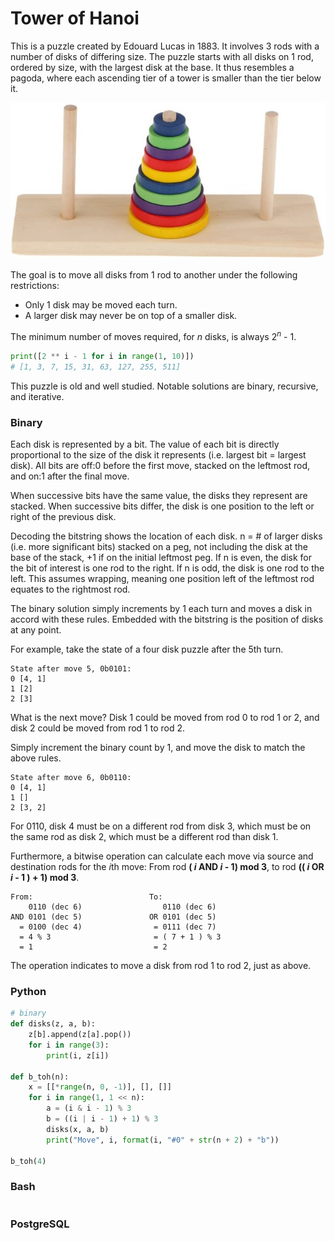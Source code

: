 # Tower of Hanoi

This is a puzzle created by Edouard Lucas in 1883. It involves 3 rods with a number of disks of differing size. The puzzle starts with all disks on 1 rod, ordered by size, with the largest disk at the base. It thus resembles a pagoda, where each ascending tier of a tower is smaller than the tier below it. 

![](figures/BaoblazeToH.jpg "10 Ring Tower of Hanoi, courtesy of Baoblaze.")

The goal is to move all disks from 1 rod to another under the following restrictions:

- Only 1 disk may be moved each turn.
- A larger disk may never be on top of a smaller disk.

The minimum number of moves required, for *n* disks, is always 2<sup>*n*</sup> - 1.

```python
print([2 ** i - 1 for i in range(1, 10)])
# [1, 3, 7, 15, 31, 63, 127, 255, 511]
```

This puzzle is old and well studied. Notable solutions are binary, recursive, and iterative. 

### Binary

Each disk is represented by a bit. The value of each bit is directly proportional to the size of the disk it represents (i.e. largest bit = largest disk). All bits are off:0 before the first move, stacked on the leftmost rod, and on:1 after the final move.

When successive bits have the same value, the disks they represent are stacked. When successive bits differ, the disk is one position to the left or right of the previous disk.

Decoding the bitstring shows the location of each disk. n = # of larger disks (i.e. more significant bits) stacked on a peg, not including the disk at the base of the stack, +1 if on the initial leftmost peg. If n is even, the disk for the bit of interest is one rod to the right. If n is odd, the disk is one rod to the left. This assumes wrapping, meaning one position left of the leftmost rod equates to the rightmost rod.

The binary solution simply increments by 1 each turn and moves a disk in accord with these rules. Embedded with the bitstring is the position of disks at any point.

For example, take the state of a four disk puzzle after the 5th turn.

```
State after move 5, 0b0101:
0 [4, 1]
1 [2]
2 [3]
```

What is the next move? Disk 1 could be moved from rod 0 to rod 1 or 2, and disk 2 could be moved from rod 1 to rod 2.

Simply increment the binary count by 1, and move the disk to match the above rules.

```
State after move 6, 0b0110:
0 [4, 1]
1 []
2 [3, 2]
```

For 0110, disk 4 must be on a different rod from disk 3, which must be on the same rod as disk 2, which must be a different rod than disk 1.

Furthermore, a bitwise operation can calculate each move via source and destination rods for the *i*th move: 
From rod **( *i* AND *i* - 1) mod 3**, to rod **(( *i* OR *i* - 1 ) + 1) mod 3**.

```
From:                          To:
    0110 (dec 6)                  0110 (dec 6)
AND 0101 (dec 5)               OR 0101 (dec 5)
  = 0100 (dec 4)                = 0111 (dec 7)  
  = 4 % 3                       = ( 7 + 1 ) % 3
  = 1                           = 2
```

The operation indicates to move a disk from rod 1 to rod 2, just as above.




### Python
```python
# binary
def disks(z, a, b):
    z[b].append(z[a].pop())
    for i in range(3):
        print(i, z[i])

def b_toh(n):
    x = [[*range(n, 0, -1)], [], []]
    for i in range(1, 1 << n):
        a = (i & i - 1) % 3
        b = ((i | i - 1) + 1) % 3
        disks(x, a, b)
        print("Move", i, format(i, "#0" + str(n + 2) + "b"))

b_toh(4)
```

### Bash
```bash

```

### PostgreSQL
```sql

```
